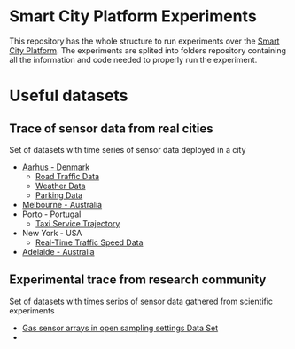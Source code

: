 # Smart City Platform Experiments

This repository has the whole structure to run experiments over the [Smart 
City Platform](https://gitlab.com/smart-city-software-platform). The experiments
are splited into folders repository containing all the information and code
needed to properly run the experiment.

# Useful datasets

## Trace of sensor data from real cities 

Set of datasets with time series of sensor data deployed in a city

* [Aarhus - Denmark](http://iot.ee.surrey.ac.uk:8080/datasets.html)
  * [Road Traffic Data](http://iot.ee.surrey.ac.uk:8080/datasets.html#traffic)
  * [Weather Data](http://iot.ee.surrey.ac.uk:8080/datasets.html#weather)
  * [Parking Data](http://iot.ee.surrey.ac.uk:8080/datasets.html#parking)
* [Melbourne - Australia](https://data.melbourne.vic.gov.au/)
* Porto - Portugal
  * [Taxi Service Trajectory](http://archive.ics.uci.edu/ml/datasets/Taxi+Service+Trajectory+-+Prediction+Challenge%2C+ECML+PKDD+2015)
* New York - USA
  * [Real-Time Traffic Speed Data](https://catalog.data.gov/dataset/real-time-traffic-speed-data-36c30)
* [Adelaide - Australia](https://data.sa.gov.au/data/dataset/5a4b0eb5-5297-46e2-a0ae-b1f10a3309fc)

## Experimental trace from research community

Set of datasets with times serios of sensor data gathered from scientific 
experiments

* [Gas sensor arrays in open sampling settings Data Set](http://archive.ics.uci.edu/ml/datasets/Gas+sensor+arrays+in+open+sampling+settings)
* []()
